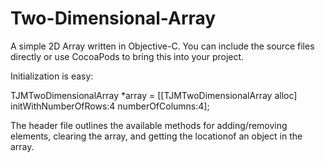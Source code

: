 Two-Dimensional-Array
=====================

A simple 2D Array written in Objective-C. You can include the source files directly or use CocoaPods to bring this into your project.

Initialization is easy:

TJMTwoDimensionalArray *array = [[TJMTwoDimensionalArray alloc] initWithNumberOfRows:4 numberOfColumns:4];

The header file outlines the available methods for adding/removing elements, clearing the array, and getting the locationof an object in the array.
